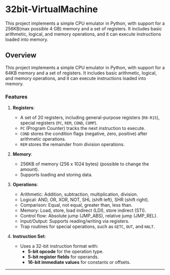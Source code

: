 # 32bit-VirtualMachine
This project implements a simple CPU emulator in Python, with support for a 256KB(max possible 4 GB) memory and a set of registers. It includes basic arithmetic, logical, and memory operations, and it can execute instructions loaded into memory. 

## Overview

This project implements a simple CPU emulator in Python, with support for a 64KB memory and a set of registers. It includes basic arithmetic, logical, and memory operations, and it can execute instructions loaded into memory. 

### Features

1. **Registers**:
   - A set of 20 registers, including general-purpose registers (`R0-R15`), special registers (`PC`, `REM`, `COND`, `COMP`).
   - `PC` (Program Counter) tracks the next instruction to execute.
   - `COND` stores the condition flags (negative, zero, positive) after arithmetic operations.
   - `REM` stores the remainder from division operations.

2. **Memory**:
   - 256KB of memory (256 x 1024 bytes) (possible to change the amount).
   - Supports loading and storing data.

3. **Operations**:
   - Arithmetic: Addition, subtraction, multiplication, division.
   - Logical: AND, OR, XOR, NOT, SHL (shift left), SHR (shift right).
   - Comparison: Equal, not equal, greater than, less than.
   - Memory: Load, store, load indirect (LDI), store indirect (STI).
   - Control flow: Absolute jump (JMP_ABS), relative jump (JMP_REL).
   - Input/Output: Supports reading/writing via registers.
   - Trap routines for special operations, such as `GETC`, `OUT`, and `HALT`.

4. **Instruction Set**:
   - Uses a 32-bit instruction format with:
     - **5-bit opcode** for the operation type.
     - **5-bit register fields** for operands.
     - **16-bit immediate values** for constants or offsets.

---


